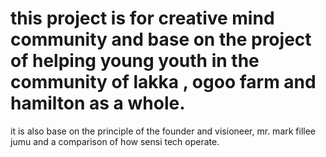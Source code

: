 # this project is for creative mind community and base on the project of helping young youth in the community of lakka , ogoo farm and hamilton as a whole. 

it is also base on the principle of the founder and visioneer, mr. mark fillee jumu and a comparison of how sensi tech operate. 
